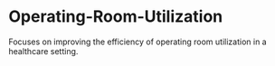 # Operating-Room-Utilization
Focuses on improving the efficiency of operating room utilization in a healthcare setting. 
